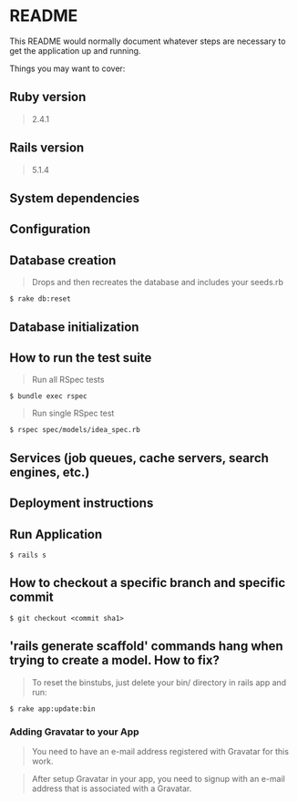 # README

This README would normally document whatever steps are necessary to get the application up and running.

Things you may want to cover:

## Ruby version

> 2.4.1

## Rails version

> 5.1.4

## System dependencies

## Configuration

## Database creation

> Drops and then recreates the database and includes your seeds.rb

```
$ rake db:reset
```

## Database initialization

## How to run the test suite

> Run all RSpec tests

```
$ bundle exec rspec
```

> Run single RSpec test

```
$ rspec spec/models/idea_spec.rb
```

## Services (job queues, cache servers, search engines, etc.)

## Deployment instructions

## Run Application
```
$ rails s
```

## How to checkout a specific branch and specific commit

```
$ git checkout <commit sha1>
```

## 'rails generate scaffold' commands hang when trying to create a model. How to fix?

> To reset the binstubs, just delete your bin/ directory in rails app and run:

```
$ rake app:update:bin
```

### Adding Gravatar to your App

> You need to have an e-mail address registered with Gravatar for this work.

> After setup Gravatar in your app, you need to signup with an e-mail address that is associated with a Gravatar.
